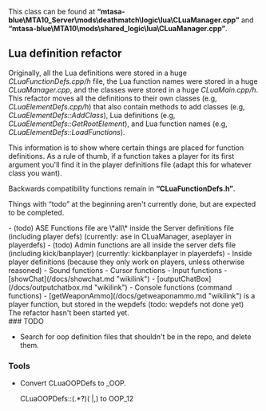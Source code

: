 This class can be found at **“mtasa-blue\\MTA10\_Server\\mods\\deathmatch\\logic\\lua\\CLuaManager.cpp”** and **“mtasa-blue\\MTA10\\mods\\shared\_logic\\lua\\CLuaManager.cpp”**.

Lua definition refactor
-----------------------

Originally, all the Lua definitions were stored in a huge *CLuaFunctionDefs.cpp/h* file, the Lua function names were stored in a huge *CLuaManager.cpp*, and the classes were stored in a huge *CLuaMain.cpp/h*. This refactor moves all the definitions to their own classes (e.g, *CLuaElementDefs.cpp/h*) that also contain methods to add classes (e.g, *CLuaElementDefs::AddClass*), Lua definitions (e.g, *CLuaElementDefs::GetRootElement*), and Lua function names (e.g, *CLuaElementDefs::LoadFunctions*).

This information is to show where certain things are placed for function definitions. As a rule of thumb, if a function takes a player for its first argument you'll find it in the player definitions file (adapt this for whatever class you want).

Backwards compatibility functions remain in **“CLuaFunctionDefs.h”**.

Things with “todo” at the beginning aren't currently done, but are expected to be completed.

<section name="Server" class="server" show="true">
-   (todo) ASE Functions file are \*all\* inside the Server definitions file (including player defs) (currently: ase in CLuaManager, aseplayer in playerdefs)
-   (todo) Admin functions are all inside the server defs file (including kick/banplayer) (currently: kickbanplayer in playerdefs)
-   Inside player definitions (because they only work on players, unless otherwise reasoned)
    -   Sound functions
    -   Cursor functions
    -   Input functions
    -   [showChat](/docs/showchat.md "wikilink")
    -   [outputChatBox](/docs/outputchatbox.md "wikilink")
    -   Console functions (command functions)
-   [getWeaponAmmo](/docs/getweaponammo.md "wikilink") is a player function, but stored in the wepdefs (todo: wepdefs not done yet)

</section>
<section name="Client" class="client" show="true">
The refactor hasn't been started yet.

</section>
### TODO

- Search for oop definition files that shouldn't be in the repo, and delete them.

### Tools

- Convert CLuaOOPDefs to \_OOP.

    CLuaOOPDefs::(.*?)( |,)   to   OOP_$1$2
